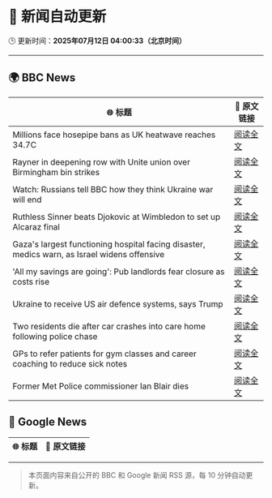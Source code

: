 # 🧠 新闻自动更新

🕒 更新时间：**2025年07月12日 04:00:33（北京时间）**

---

## 🌍 BBC News

| 🌐 标题 | 🔗 原文链接 |
|--------|-------------|
| Millions face hosepipe bans as UK heatwave reaches 34.7C | [阅读全文](https://www.bbc.com/news/articles/crmv8x74ky9o) |
| Rayner in deepening row with Unite union over Birmingham bin strikes | [阅读全文](https://www.bbc.com/news/articles/cx24de0d9rdo) |
| Watch: Russians tell BBC how they think Ukraine war will end | [阅读全文](https://www.bbc.com/news/videos/c1wp55wqq0lo) |
| Ruthless Sinner beats Djokovic at Wimbledon to set up Alcaraz final | [阅读全文](https://www.bbc.com/sport/tennis/articles/ckg52kr13ggo) |
| Gaza's largest functioning hospital facing disaster, medics warn, as Israel widens offensive | [阅读全文](https://www.bbc.com/news/articles/cdx5zeywgrgo) |
| 'All my savings are going': Pub landlords fear closure as costs rise | [阅读全文](https://www.bbc.com/news/articles/cvg8llxmnx7o) |
| Ukraine to receive US air defence systems, says Trump | [阅读全文](https://www.bbc.com/news/articles/crl04200dp4o) |
| Two residents die after car crashes into care home following police chase | [阅读全文](https://www.bbc.com/news/articles/c9w1n78qq8lo) |
| GPs to refer patients for gym classes and career coaching to reduce sick notes | [阅读全文](https://www.bbc.com/news/articles/cwyx880d1w8o) |
| Former Met Police commissioner Ian Blair dies | [阅读全文](https://www.bbc.com/news/articles/cj61d0rd9gjo) |

## 📰 Google News

| 🌐 标题 | 🔗 原文链接 |
|--------|-------------|

---
> 本页面内容来自公开的 BBC 和 Google 新闻 RSS 源，每 10 分钟自动更新。